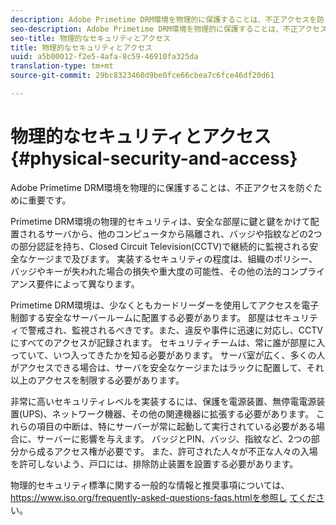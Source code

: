 ```yaml
---
description: Adobe Primetime DRM環境を物理的に保護することは、不正アクセスを防ぐために重要です。
seo-description: Adobe Primetime DRM環境を物理的に保護することは、不正アクセスを防ぐために重要です。
seo-title: 物理的なセキュリティとアクセス
title: 物理的なセキュリティとアクセス
uuid: a5b00012-f2e5-4afa-8c59-46910fa325da
translation-type: tm+mt
source-git-commit: 29bc8323460d9be0fce66cbea7c6fce46df20d61

---
```



# 物理的なセキュリティとアクセス{#physical-security-and-access}

Adobe Primetime DRM環境を物理的に保護することは、不正アクセスを防ぐために重要です。

Primetime DRM環境の物理的セキュリティは、安全な部屋に鍵と鍵をかけて配置されるサーバから、他のコンピュータから隔離され、バッジや指紋などの2つの部分認証を持ち、Closed Circuit Television(CCTV)で継続的に監視される安全なケージまで及びます。 実装するセキュリティの程度は、組織のポリシー、バッジやキーが失われた場合の損失や重大度の可能性、その他の法的コンプライアンス要件によって異なります。

Primetime DRM環境は、少なくともカードリーダーを使用してアクセスを電子制御する安全なサーバールームに配置する必要があります。 部屋はセキュリティで警戒され、監視されるべきです。また、違反や事件に迅速に対応し、CCTVにすべてのアクセスが記録されます。 セキュリティチームは、常に誰が部屋に入っていて、いつ入ってきたかを知る必要があります。 サーバ室が広く、多くの人がアクセスできる場合は、サーバを安全なケージまたはラックに配置して、それ以上のアクセスを制限する必要があります。

非常に高いセキュリティレベルを実装するには、保護を電源装置、無停電電源装置(UPS)、ネットワーク機器、その他の関連機器に拡張する必要があります。 これらの項目の中断は、特にサーバーが常に起動して実行されている必要がある場合に、サーバーに影響を与えます。 バッジとPIN、バッジ、指紋など、2つの部分から成るアクセス権が必要です。 また、許可された人々が不正な人々の入場を許可しないよう、戸口には、排除防止装置を設置する必要があります。

物理的セキュリティ標準に関する一般的な情報と推奨事項については、https://www.iso.org/frequently-asked-questions-faqs.htmlを参照し [てくださ](https://www.iso.org/frequently-asked-questions-faqs.html)い。
